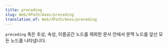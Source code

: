 ```yaml
---
title: preceding
slug: Web/XPath/Axes/preceding
translation_of: Web/XPath/Axes/preceding
---
```

`preceding` 축은 조상, 속성, 이름공간 노드를 제외한 문서 안에서 문맥 노드를 앞선 모든 노드를 나타냅니다.
